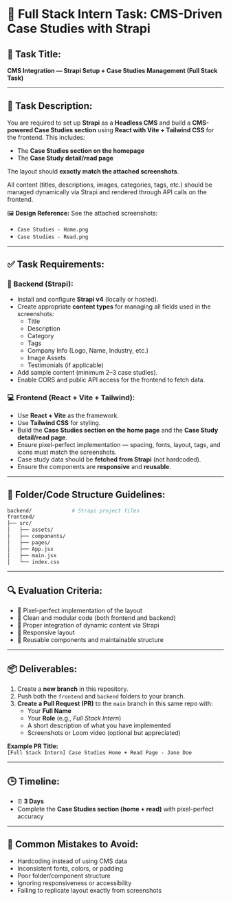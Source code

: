 # 🚀 Full Stack Intern Task: CMS-Driven Case Studies with Strapi

## 📌 Task Title:
**CMS Integration — Strapi Setup + Case Studies Management (Full Stack Task)**

---

## 📝 Task Description:
You are required to set up **Strapi** as a **Headless CMS** and build a **CMS-powered Case Studies section** using **React with Vite + Tailwind CSS** for the frontend. This includes:

- The **Case Studies section on the homepage**
- The **Case Study detail/read page**

The layout should **exactly match the attached screenshots**.

All content (titles, descriptions, images, categories, tags, etc.) should be managed dynamically via Strapi and rendered through API calls on the frontend.

🖼️ **Design Reference:** See the attached screenshots:
- `Case Studies - Home.png`
- `Case Studies - Read.png`

---

## ✅ Task Requirements:

### 🔧 Backend (Strapi):
- Install and configure **Strapi v4** (locally or hosted).
- Create appropriate **content types** for managing all fields used in the screenshots:
  - Title
  - Description
  - Category
  - Tags
  - Company Info (Logo, Name, Industry, etc.)
  - Image Assets
  - Testimonials (if applicable)
- Add sample content (minimum 2–3 case studies).
- Enable CORS and public API access for the frontend to fetch data.

### 💻 Frontend (React + Vite + Tailwind):
- Use **React + Vite** as the framework.
- Use **Tailwind CSS** for styling.
- Build the **Case Studies section on the home page** and the **Case Study detail/read page**.
- Ensure pixel-perfect implementation — spacing, fonts, layout, tags, and icons must match the screenshots.
- Case study data should be **fetched from Strapi** (not hardcoded).
- Ensure the components are **responsive** and **reusable**.

---

## 📁 Folder/Code Structure Guidelines:
```bash
backend/             # Strapi project files
frontend/
├── src/
│   ├── assets/
│   ├── components/
│   ├── pages/
│   ├── App.jsx
│   ├── main.jsx
│   └── index.css
```

---

## 🔍 Evaluation Criteria:
- 🔹 Pixel-perfect implementation of the layout
- 🔹 Clean and modular code (both frontend and backend)
- 🔹 Proper integration of dynamic content via Strapi
- 🔹 Responsive layout
- 🔹 Reusable components and maintainable structure

---

## 📦 Deliverables:
1. Create a **new branch** in this repository.
2. Push both the `frontend` and `backend` folders to your branch.
3. **Create a Pull Request (PR)** to the `main` branch in this same repo with:
   - Your **Full Name**
   - Your **Role** (e.g., *Full Stack Intern*)
   - A short description of what you have implemented
   - Screenshots or Loom video (optional but appreciated)

**Example PR Title:**  
`[Full Stack Intern] Case Studies Home + Read Page - Jane Doe`

---

## 🕒 Timeline:
- ⏰ **3 Days**
- Complete the **Case Studies section (home + read)** with pixel-perfect accuracy

---

## 🚫 Common Mistakes to Avoid:
- Hardcoding instead of using CMS data
- Inconsistent fonts, colors, or padding
- Poor folder/component structure
- Ignoring responsiveness or accessibility
- Failing to replicate layout exactly from screenshots
